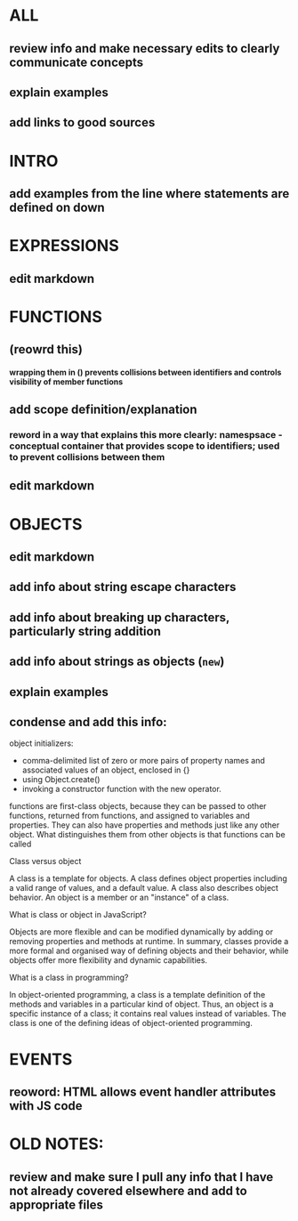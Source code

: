 # ALL

## review info and make necessary edits to clearly communicate concepts

## explain examples

## add links to good sources

# INTRO

## add examples from the line where statements are defined on down

# EXPRESSIONS

## edit markdown

# FUNCTIONS

## (reowrd this)
#### wrapping them in () prevents collisions between identifiers and controls visibility of member functions

## add scope definition/explanation

### reword in a way that explains this more clearly: namespsace -  conceptual container that provides scope to identifiers; used to prevent collisions between them

## edit markdown

# OBJECTS

## edit markdown

## add info about string escape characters

## add info about breaking up characters, particularly string addition

## add info about strings as objects (`new`)

## explain examples

## condense and add this info: 

object initializers:

- comma-delimited list of zero or more pairs of property names and associated values of an object, enclosed in {}
- using Object.create()
- invoking a constructor function with the new operator.

functions are first-class objects, because they can be passed to other functions, returned from functions, and assigned to variables and properties. They can also have properties and methods just like any other object. What distinguishes them from other objects is that functions can be called

Class versus object

A class is a template for objects. A class defines object properties including a valid range of values, and a default value. A class also describes object behavior. An object is a member or an "instance" of a class.

What is class or object in JavaScript?

Objects are more flexible and can be modified dynamically by adding or removing properties and methods at runtime. In summary, classes provide a more formal and organised way of defining objects and their behavior, while objects offer more flexibility and dynamic capabilities.

What is a class in programming?

In object-oriented programming, a class is a template definition of the methods and variables in a particular kind of object. Thus, an object is a specific instance of a class; it contains real values instead of variables. The class is one of the defining ideas of object-oriented programming.

# EVENTS

## reoword: HTML allows event handler attributes with JS code

# OLD NOTES:

## review and make sure I pull any info that I have not already covered elsewhere and add to appropriate files
